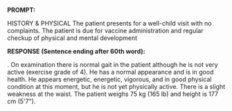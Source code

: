 **PROMPT:**

HISTORY & PHYSICAL The patient presents for a well-child visit with no complaints. The patient is due for vaccine administration and regular checkup of physical and mental development

**RESPONSE (Sentence ending after 60th word):**

.  On examination there is normal gait in the patient although he is not very active (exercise grade of 4). He has a normal appearance and is in good health. He appears energetic, energetic, vigorous, and in good physical condition at this moment, but he is not yet physically active. There is a slight weakness at the waist. The patient weighs 75 kg (165 lb) and height is 177 cm (5'7"). 